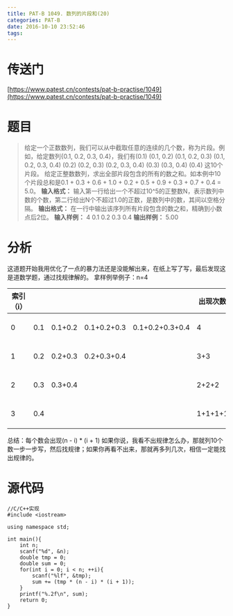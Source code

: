 ```yaml
---
title: PAT-B 1049. 数列的片段和(20)
categories: PAT-B
date: 2016-10-10 23:52:46
tags:
---
```

# 传送门
[https://www.patest.cn/contests/pat-b-practise/1049](https://www.patest.cn/contests/pat-b-practise/1049)
<!--more-->
# 题目
> 给定一个正数数列，我们可以从中截取任意的连续的几个数，称为片段。例如，给定数列{0.1, 0.2, 0.3, 0.4}，我们有(0.1) (0.1, 0.2) (0.1, 0.2, 0.3) (0.1, 0.2, 0.3, 0.4) (0.2) (0.2, 0.3) (0.2, 0.3, 0.4) (0.3) (0.3, 0.4) (0.4) 这10个片段。
给定正整数数列，求出全部片段包含的所有的数之和。如本例中10个片段总和是0.1 + 0.3 + 0.6 + 1.0 + 0.2 + 0.5 + 0.9 + 0.3 + 0.7 + 0.4 = 5.0。
**输入格式：**
输入第一行给出一个不超过10^5的正整数N，表示数列中数的个数，第二行给出N个不超过1.0的正数，是数列中的数，其间以空格分隔。
**输出格式：**
在一行中输出该序列所有片段包含的数之和，精确到小数点后2位。
**输入样例：**
4
0.1 0.2 0.3 0.4
**输出样例：**
5.00

# 分析
这道题开始我用优化了一点的暴力法还是没能解出来，在纸上写了写，最后发现这是道数学题，通过找规律解的。
拿样例举例子：n=4

索引（i）| | | | |出现次数|规律
-|-|-|-|-|-|-
0|0.1|0.1+0.2|0.1+0.2+0.3|0.1+0.2+0.3+0.4|4|(4-0) * (0+1)
1|0.2|0.2+0.3|0.2+0.3+0.4| |3+3|(4-1) * (1+1)
2|0.3|0.3+0.4| | |2+2+2|(4-2) * (2+1)
3|0.4| | | |1+1+1+1|(4-3) * (3+1)
总结：每个数会出现(n - i) * (i + 1)
如果你说，我看不出规律怎么办，那就列10个数一步一步写，然后找规律；如果你再看不出来，那就再多列几次，相信一定能找出规律的。

# 源代码

	//C/C++实现
	#include <iostream>

	using namespace std;

	int main(){
		int n;
		scanf("%d", &n);
		double tmp = 0;
		double sum = 0;
		for(int i = 0; i < n; ++i){
			scanf("%lf", &tmp);
			sum += (tmp * (n - i) * (i + 1));
		}
		printf("%.2f\n", sum);
		return 0;
	}